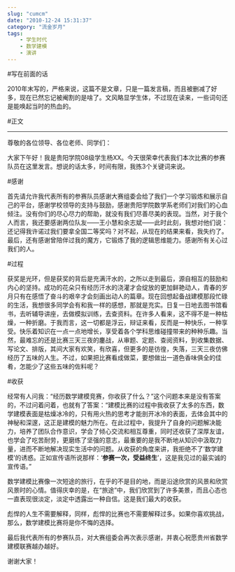 ```yaml
---
slug: "cumcm"
date: "2010-12-24 15:31:37"
category: "流金岁月"
tags:
    - 学生时代
    - 数学建模
    - 演讲
---
```

#写在前面的话

2010年末写的，严格来说，这篇不是文章，只是一篇发言稿，而且被删减了好多，现在已然忘记被阉割的是啥了。文风略显学生体，不过现在读来，一些词句还是能唤起当时的热血的。

#正文

- - -

尊敬的各位领导、各位老师、同学们：

大家下午好！我是贵阳学院08级学生杨XX。今天很荣幸代表我们本次比赛的参赛队员在这里发言。想说的话太多，时间有限，我拣3个关键词来说。

#感谢

首先请允许我代表所有的参赛队员感谢大赛组委会给了我们一个学习锻炼和展示自己的平台，感谢学校领导的支持与鼓励，感谢贵阳学院数学系老师们对我们的心血倾注。没有你们的尽心尽力的帮助，就没有我们尽善尽美的表现。当然，对于我个人而言，我还要感谢两位队友——王小慧和余志斌——此时此刻，我想对他们说：还记得我许诺过我们要拿全国二等奖吗？对不起，从现在的结果来看，我失约了。最后，还有感谢曾陪伴过我的魔方，它锻炼了我的逻辑思维能力。感谢所有关心过我们的人。

#过程

获奖是光环，但是获奖的背后是充满汗水的，之所以走到最后，源自相互的鼓励和内心的坚持。成功的花朵只有经历汗水的浇灌才会绽放的更加鲜艳动人，青春的岁月只有在感悟了奋斗的艰辛才会刻画出动人的篇章。现在回想起备战建模那段忙碌的生活，我想很多同学会有和我一样的感想，那就是充实。日复一日地去图书馆看书，去听辅导讲座，去做模拟训练，去查资料。在许多人看来，这不得不是一种枯燥，一种折磨。于我而言，这一切都是浮云，辩证来看，反而是一种快乐，一种享受。快乐着知识在一点一点地增长，享受着各个学科思维碰撞带来的种种乐趣。当然，最难忘的还是比赛三天三夜的鏖战，从审题、定题、查阅资料，到收集数据、写论文、排版，其间大家有欢笑，有欣喜，但更多的是彷徨，失落，三天三夜仿佛经历了五味的人生。不过，如果把比赛看成做菜，要想做出一道色香味俱全的佳肴，怎能少了这些五味的佐料呢？

#收获

经常有人问我：“经历数学建模竞赛，你收获了什么？”这个问题本来是没有答案的，不过问着问着，也就有了答案：“建模比赛的过程中我收获了太多的东西，数学建模表面是枯燥冰冷的，只有用火热的思考才能剖开冰冷的表面，去体会其中的神秘和深邃，这正是建模的魅力所在。在此过程中，我提升了自身的问题解决能力，培养了团队合作意识，学会了倾心交流和相互尊重，同时还收获了深厚友谊，也学会了吃苦耐劳，更磨练了坚强的意志，最重要的是我不断地从知识中汲取力量，进而不断地解决现实生活中的问题。从收获的角度来讲，我拒绝不了‘数学建模’的诱惑。正如宣传语所说那样：‘**参赛一次，受益终生**’，这是我见过的最实诚的宣传语。”

数学建模比赛像一次短途的旅行，在乎的不是目的地，而是沿途欣赏的风景和欣赏风景时的心情。值得庆幸的是，在“旅途”中，我们欣赏到了许多美景，而且心态也一直表现很淡定，淡定中透露出一种自信。这是我们最大的收获。

彪悍的人生不需要解释，同样，彪悍的比赛也不需要解释过多。如果你喜欢挑战，那么，数学建模比赛将是你不悔的选择。

最后我代表所有的参赛队员，对大赛组委会再次表示感谢，并衷心祝愿贵州省数学建模联赛越办越好。

谢谢大家！
